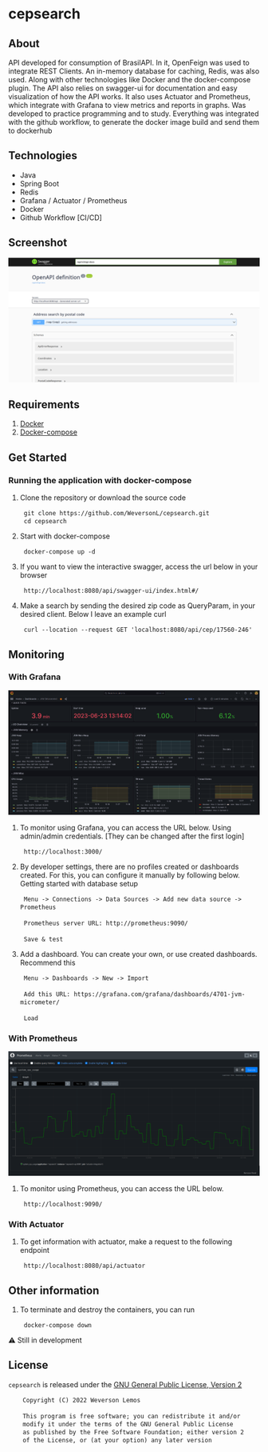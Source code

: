 # cepsearch

## About

API developed for consumption of BrasilAPI. In it, OpenFeign was used to integrate REST Clients. An in-memory database
for caching, Redis, was also used. Along with other technologies like Docker and the docker-compose plugin. The API also
relies on swagger-ui for documentation and easy visualization of how the API works. It also uses Actuator and
Prometheus, which integrate with Grafana to view metrics and reports in graphs. Was
developed to practice programming and to study. Everything was integrated with the github workflow, to generate the
docker image build and send them to dockerhub

## Technologies

- Java
- Spring Boot
- Redis
- Grafana / Actuator / Prometheus
- Docker
- Github Workflow [CI/CD]

## Screenshot

![swagger_screenshot](assets/swagger-ui.png)

## Requirements

1. [Docker](https://docs.docker.com/engine/install/)
2. [Docker-compose](https://docs.docker.com/compose/)

## Get Started

### Running the application with docker-compose

1. Clone the repository or download the source code

        git clone https://github.com/WeversonL/cepsearch.git
        cd cepsearch

2. Start with docker-compose

        docker-compose up -d

3. If you want to view the interactive swagger, access the url below in your browser

        http://localhost:8080/api/swagger-ui/index.html#/

4. Make a search by sending the desired zip code as QueryParam, in your desired client. Below I leave an example curl

        curl --location --request GET 'localhost:8080/api/cep/17560-246'

## Monitoring

### With Grafana

![graphana_screenshot](assets/grafana-dashboard.png)

1. To monitor using Grafana, you can access the URL below. Using admin/admin
   credentials. [They can be changed after the first login]

        http://localhost:3000/

2. By developer settings, there are no profiles created or dashboards created. For this, you can configure it manually
   by following below. Getting started with database setup

        Menu -> Connections -> Data Sources -> Add new data source -> Prometheus

        Prometheus server URL: http://prometheus:9090/

        Save & test

3. Add a dashboard. You can create your own, or use created dashboards. Recommend this

        Menu -> Dashboards -> New -> Import

        Add this URL: https://grafana.com/grafana/dashboards/4701-jvm-micrometer/

        Load

### With Prometheus

![prometheus_screenshot](assets/prometheus.png)

1. To monitor using Prometheus, you can access the URL below.

        http://localhost:9090/

### With Actuator

1. To get information with actuator, make a request to the following endpoint

        http://localhost:8080/api/actuator

## Other information

1. To terminate and destroy the containers, you can run

        docker-compose down

⚠️ Still in development

## License

`cepsearch` is released under the [GNU General Public License, Version 2](LICENSE)

        Copyright (C) 2022 Weverson Lemos

        This program is free software; you can redistribute it and/or
        modify it under the terms of the GNU General Public License
        as published by the Free Software Foundation; either version 2
        of the License, or (at your option) any later version
